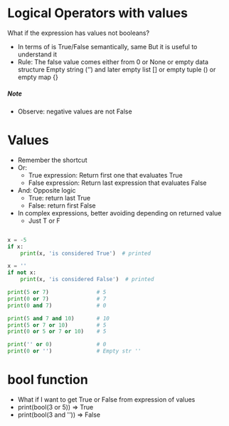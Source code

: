 # Logical Operators with values
What if the expression has values not booleans?
  - In terms of is True/False semantically, same But it is useful to understand it
  - Rule: The false value comes either from 0 or None or empty data structure Empty string (‘’) and later empty list [] or empty tuple () or empty map {}
##### Note
  - Observe: negative values are not False
# Values
- Remember the shortcut
 - Or:
   - True expression: Return first one that evaluates True
   - False expression: Return last expression that evaluates False
 - And: Opposite logic
   - True: return last True
   - False: return first False
 - In complex expressions, better avoiding depending on returned value
      - Just T or F
```py

x = -5
if x:
    print(x, 'is considered True')  # printed

x = ''
if not x:
    print(x, 'is considered False')  # printed

print(5 or 7)               # 5
print(0 or 7)               # 7
print(0 and 7)              # 0

print(5 and 7 and 10)       # 10
print(5 or 7 or 10)         # 5
print(0 or 5 or 7 or 10)    # 5

print('' or 0)              # 0
print(0 or '')              # Empty str ''
```
# bool function
  - What if I want to get True or False from expression of values
  - print(bool(3 or 5)) ⇒ True
  - print(bool(3 and '')) ⇒ False
